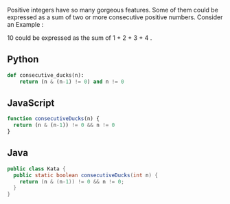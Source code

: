 Positive integers have so many gorgeous features. Some of them could be expressed as a sum of two or more consecutive positive numbers.
Consider an Example :

10 could be expressed as the sum of 1 + 2 + 3 + 4 .

## Python
```python
def consecutive_ducks(n):
    return (n & (n-1) != 0) and n != 0
```

## JavaScript
```js
function consecutiveDucks(n) {
  return (n & (n-1)) != 0 && n != 0
}
```

## Java
```java
public class Kata {
  public static boolean consecutiveDucks(int n) {
    return (n & (n-1)) != 0 && n != 0;
  }
}
```